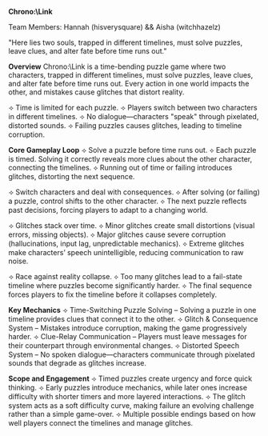**Chrono:\\Link**

Team Members: Hannah (hisverysquare) && Aisha (witchhazelz)

"Here lies two souls, trapped in different timelines, must solve puzzles, leave clues, and alter fate before time runs out."

**Overview**
Chrono:\Link is a time-bending puzzle game where two characters, trapped in different timelines, must solve puzzles, leave clues, and alter fate before time runs out.
Every action in one world impacts the other, and mistakes cause glitches that distort reality.

⟢ Time is limited for each puzzle.
⟢ Players switch between two characters in different timelines.
⟢ No dialogue—characters "speak" through pixelated, distorted sounds.
⟢ Failing puzzles causes glitches, leading to timeline corruption.

**Core Gameplay Loop**
⟢ Solve a puzzle before time runs out.
⟡ Each puzzle is timed. Solving it correctly reveals more clues about the other character, connecting the timelines.
⟡ Running out of time or failing introduces glitches, distorting the next sequence.

⟢ Switch characters and deal with consequences.
⟡ After solving (or failing) a puzzle, control shifts to the other character.
⟡ The next puzzle reflects past decisions, forcing players to adapt to a changing world.

⟢ Glitches stack over time.
⟡ Minor glitches create small distortions (visual errors, missing objects).
⟡ Major glitches cause severe corruption (hallucinations, input lag, unpredictable mechanics).
⟡ Extreme glitches make characters’ speech unintelligible, reducing communication to raw noise.

⟢ Race against reality collapse.
⟡ Too many glitches lead to a fail-state timeline where puzzles become significantly harder.
⟡ The final sequence forces players to fix the timeline before it collapses completely.

**Key Mechanics**
⟢ Time-Switching Puzzle Solving – Solving a puzzle in one timeline provides clues that connect it to the other.
⟢ Glitch & Consequence System – Mistakes introduce corruption, making the game progressively harder.
⟢ Clue-Relay Communication – Players must leave messages for their counterpart through environmental changes.
⟢ Distorted Speech System – No spoken dialogue—characters communicate through pixelated sounds that degrade as glitches increase.

**Scope and Engagement**
⟢ Timed puzzles create urgency and force quick thinking.
⟢ Early puzzles introduce mechanics, while later ones increase difficulty with shorter timers and more layered interactions.
⟢ The glitch system acts as a soft difficulty curve, making failure an evolving challenge rather than a simple game-over.
⟢ Multiple possible endings based on how well players connect the timelines and manage glitches.
